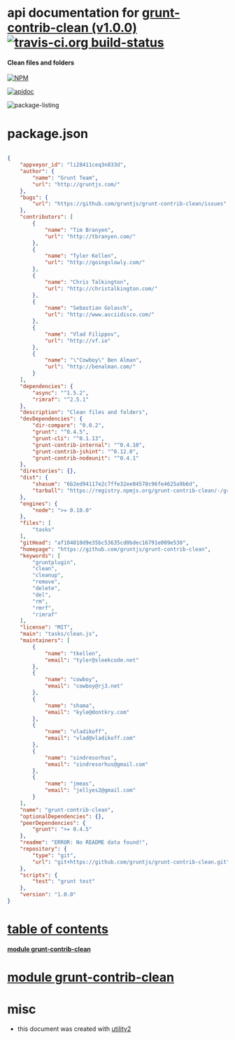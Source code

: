 # api documentation for  [grunt-contrib-clean (v1.0.0)](https://github.com/gruntjs/grunt-contrib-clean)  [![travis-ci.org build-status](https://api.travis-ci.org/npmdoc/node-npmdoc-grunt-contrib-clean.svg)](https://travis-ci.org/npmdoc/node-npmdoc-grunt-contrib-clean)
#### Clean files and folders

[![NPM](https://nodei.co/npm/grunt-contrib-clean.png?downloads=true)](https://www.npmjs.com/package/grunt-contrib-clean)

[![apidoc](https://npmdoc.github.io/node-npmdoc-grunt-contrib-clean/build/screen-capture.buildNpmdoc.browser._2Fhome_2Ftravis_2Fbuild_2Fnpmdoc_2Fnode-npmdoc-grunt_contrib_clean_2Ftmp_2Fbuild_2Fapidoc.html.png)](https://npmdoc.github.io/node-npmdoc-grunt-contrib-clean/build..beta..travis-ci.org/apidoc.html)

![package-listing](https://npmdoc.github.io/node-npmdoc-grunt-contrib-clean/build/screen-capture.npmPackageListing.svg)



# package.json

```json

{
    "appveyor_id": "li28411ceq3n833d",
    "author": {
        "name": "Grunt Team",
        "url": "http://gruntjs.com/"
    },
    "bugs": {
        "url": "https://github.com/gruntjs/grunt-contrib-clean/issues"
    },
    "contributors": [
        {
            "name": "Tim Branyen",
            "url": "http://tbranyen.com/"
        },
        {
            "name": "Tyler Kellen",
            "url": "http://goingslowly.com/"
        },
        {
            "name": "Chris Talkington",
            "url": "http://christalkington.com/"
        },
        {
            "name": "Sebastian Golasch",
            "url": "http://www.asciidisco.com/"
        },
        {
            "name": "Vlad Filippov",
            "url": "http://vf.io"
        },
        {
            "name": "\"Cowboy\" Ben Alman",
            "url": "http://benalman.com/"
        }
    ],
    "dependencies": {
        "async": "^1.5.2",
        "rimraf": "^2.5.1"
    },
    "description": "Clean files and folders",
    "devDependencies": {
        "dir-compare": "0.0.2",
        "grunt": "^0.4.5",
        "grunt-cli": "^0.1.13",
        "grunt-contrib-internal": "^0.4.10",
        "grunt-contrib-jshint": "^0.12.0",
        "grunt-contrib-nodeunit": "^0.4.1"
    },
    "directories": {},
    "dist": {
        "shasum": "6b2ed94117e2c7ffe32ee04578c96fe4625a9b6d",
        "tarball": "https://registry.npmjs.org/grunt-contrib-clean/-/grunt-contrib-clean-1.0.0.tgz"
    },
    "engines": {
        "node": ">= 0.10.0"
    },
    "files": [
        "tasks"
    ],
    "gitHead": "af104010d9e35bc53635cd0bdec16791e009e530",
    "homepage": "https://github.com/gruntjs/grunt-contrib-clean",
    "keywords": [
        "gruntplugin",
        "clean",
        "cleanup",
        "remove",
        "delete",
        "del",
        "rm",
        "rmrf",
        "rimraf"
    ],
    "license": "MIT",
    "main": "tasks/clean.js",
    "maintainers": [
        {
            "name": "tkellen",
            "email": "tyler@sleekcode.net"
        },
        {
            "name": "cowboy",
            "email": "cowboy@rj3.net"
        },
        {
            "name": "shama",
            "email": "kyle@dontkry.com"
        },
        {
            "name": "vladikoff",
            "email": "vlad@vladikoff.com"
        },
        {
            "name": "sindresorhus",
            "email": "sindresorhus@gmail.com"
        },
        {
            "name": "jmeas",
            "email": "jellyes2@gmail.com"
        }
    ],
    "name": "grunt-contrib-clean",
    "optionalDependencies": {},
    "peerDependencies": {
        "grunt": ">= 0.4.5"
    },
    "readme": "ERROR: No README data found!",
    "repository": {
        "type": "git",
        "url": "git+https://github.com/gruntjs/grunt-contrib-clean.git"
    },
    "scripts": {
        "test": "grunt test"
    },
    "version": "1.0.0"
}
```



# <a name="apidoc.tableOfContents"></a>[table of contents](#apidoc.tableOfContents)

#### [module grunt-contrib-clean](#apidoc.module.grunt-contrib-clean)



# <a name="apidoc.module.grunt-contrib-clean"></a>[module grunt-contrib-clean](#apidoc.module.grunt-contrib-clean)



# misc
- this document was created with [utility2](https://github.com/kaizhu256/node-utility2)
